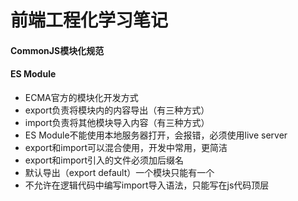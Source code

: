 # 前端工程化学习笔记

#### 	CommonJS模块化规范

#### 	ES Module

- ECMA官方的模块化开发方式
- export负责将模块内的内容导出（有三种方式）
- import负责将其他模块导入内容（有三种方式）
- ES Module不能使用本地服务器打开，会报错，必须使用live server
- export和import可以混合使用，开发中常用，更简洁
- export和import引入的文件必须加后缀名
- 默认导出（export default）一个模块只能有一个
- 不允许在逻辑代码中编写import导入语法，只能写在js代码顶层